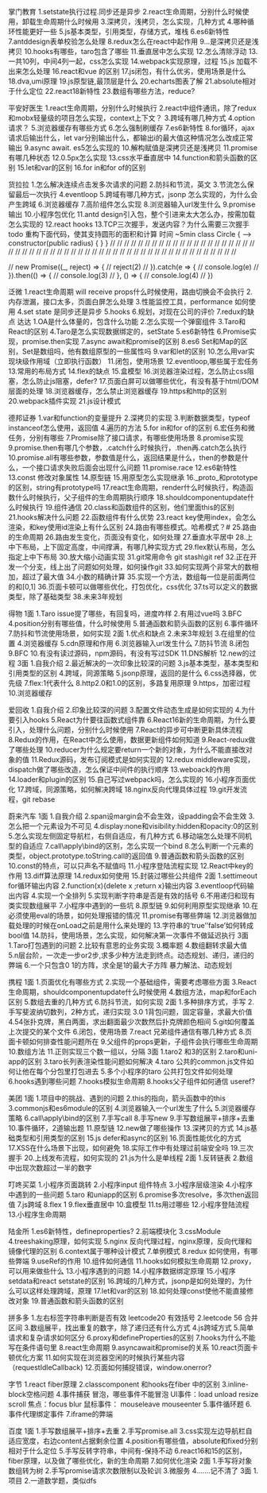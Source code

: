 掌门教育
1.setstate执行过程.同步还是异步
2.react生命周期，分别什么时候使用，卸载生命周期什么时候用
3.深拷贝，浅拷贝，怎么实现，几种方式
4.哪种循环性能更好一些
5.js基本类型，引用类型，存储方式，堆栈
6.es6新特性
7.antddesign表单校验怎么处理
8.redux怎么在react中起作用
9...是深拷贝还是浅拷贝
10.hooks有哪些，taro包含了哪些
11.垂直居中怎么实现
12.怎么清除浮动
13.一共10列，中间4列一起，css怎么实现
14.webpack实现原理，过程
15.js 加载不出来怎么处理
16.react和vue 的区别
17.js闭包，有什么优劣，使用场景是什么
18.dva,umi原理
19.js原型链,最顶层是什么
20.echarts图表了解
21.absolute相对于什么定位
22.react18新特性
23.数组有哪些方法，reduce?

平安好医生
1.react生命周期，分别什么时候执行
2.react中组件通讯，除了redux和mobx轻量级的项目怎么实现，context上下文？
3.跨域有哪几种方式
4.option请求？
5.浏览器缓存有哪些方式
6.怎么强制刷缓存
7.es6新特性
8.for循环，ajax请求后输出什么，let var分别输出什么，都输出i的最大值这种情况怎么改成正常输出
9.async await. es5怎么实现的
10.解构赋值是深拷贝还是浅拷贝
11.promise有哪几种状态
12.0.5px怎么实现
13.css水平垂直居中
14.function和箭头函数的区别
15.let和var的区别
16.for in和for of的区别

货拉拉
1.怎么解决连续点击发多次请求的问题
2.防抖和节流，英文
3.节流怎么保留最后一次执行
4.eventloop
5.跨域有哪几种方式，jsonp 怎么实现的，为什么会产生跨域
6.浏览器缓存
7.高阶组件怎么实现
8.浏览器输入url发生什么
9.promise输出
10.小程序包优化
11.antd design引入包，整个引进来太大怎么办，按需加载怎么实现的
12.react hooks
13.TCP三次握手，发送内容？为什么需要三次握手
todo 重构下面代码，使其支持圆形的面积和计算
 时间 ~5min 
class Circle { -->
   constructor(public radius) {
   } 
 } 
// <!-- // class Rectangle { -->
// <!-- //   constructor(public width, public height) { -->
// <!-- //   } -->
// <!-- // } -->
// <!--  -->
// <!-- // class Square { -->
// <!-- //   constructor(public width) { -->
// <!-- //   } -->
// <!-- // } -->
// <!--  -->
// <!-- // class AreaCalculator { -->
// <!-- //   /** -->
// <!-- //    * 计算图形的面积和 -->
// <!-- //    */ -->
// <!-- //   static Area(shapes: Rectangle[]) { -->
// <!-- //     let area = 0 -->
// <!-- //     for (let shape of shapes) { -->
// <!-- //       area += shape.width * shape.height -->
// <!-- //     } -->
// <!--  -->
// <!-- //     return area -->
// <!-- //   } -->
// <!-- // } -->
// <!--  -->
// <!-- // AreaCalculator.Area([ -->
// <!-- //   new Rectangle(2,4),  -->
// <!-- //   new Circle(3), -->
// <!-- //   new Square(3) -->
// <!-- // ]) -->
// <!--  -->
// <!-- console.log(1) -->
// <!--  -->
// <!-- new Promise((resolve) => { -->
// <!--   console.log(2) -->
// <!--   resolve() -->
// <!--   console.log(3) -->
// <!-- }) -->
// <!--  -->
// <!-- console.log(4) -->
// <!--  -->
// <!-- setTimeout(() => { -->
// <!--   new Promise((resolve) => { -->
// <!--     console.log(5) -->
// <!--     resolve() -->
// <!--   }).then(() => { -->
// <!--     console.log(6) -->
// <!--   }) -->
// <!-- }) -->
// <!-- console.log(7) -->
// <!--  -->
// <!-- setTimeout(() => { -->
// <!--     console.log(8) -->
// <!-- }) -->
// <!--  -->

// new Promise((_, reject) => {
//   reject(2)
// }).catch(e => {
//   console.log(e)
// }).then(() => {
//   console.log(3)
// }, () => {
//   console.log(4)
// })

泛微
1.react生命周期 will receive props什么时候使用，路由切换会不会执行
2.内存泄漏，接口太多，页面白屏怎么处理
3.性能监控工具，performance 如何使用
4.set state 是同步还是异步
5.hooks
6.规划，对现在公司的评价
7.redux的缺点
达达
1.OA是什么体量的，包含什么功能
2.怎么实现一个弹窗组件
3.Taro和React的区别
4.Taro是怎么实现数据绑定的，setState
5.es6新特性
6.Promise实现，promise.then实现
7.async await和promise的区别
8.es6 Set和Map的区别，Set是数组吗，他有数组原型的一些属性吗
9.var和let的区别
10.怎么用var实现块级作用域（立即执行函数）
11.闭包，使用场景
12.eventloop,哪些属于宏任务
13.常用的布局方式
14.flex的缺点
15.盒模型
16.浏览器渲染过程，怎么防止css阻塞，怎么防止js阻塞，defer?
17.页面白屏可以做哪些优化，有没有基于html/DOM层面的处理
18.浏览器缓存，怎么禁止浏览器缓存
19.https和http的区别
20.webpack插件实现
21.js设计模式

德邦证券
1.var和function的变量提升
2.深拷贝的实现
3.判断数据类型，typeof  instanceof怎么使用，返回值
4.遍历的方法
5.for in和for of的区别
6.宏任务和微任务，分别有哪些
7.Promise除了接口请求，有哪些使用场景
8.promise实现
9.promise.then有哪几个参数，.catch什么时候执行，.then再.catch怎么执行
10.promise.all有哪些参数，参数值是什么，返回结果是什么，then的参数是什么，一个接口请求失败后面会出现什么问题
11.promise.race
12.es6新特性
13.const 修改对象属性
14.原型链
15.用原型怎么实现继承
16._proto_和prototype的区别，string有prototype吗
17.react生命周期，render什么时候执行，构造函数什么时候执行，父子组件的生命周期执行顺序
18.shouldcomponentupdate什么时候执行
19.组件通信
20.class和函数组件的区别，他们里面this的区别
21.hooks解决什么问题
22.函数组件有什么优势
23.react key使用index，会怎么渲染，和key使用id渲染上有什么区别
24.路由有哪些模式。哈希模式？#
25.路由的生命周期
26.路由发生变化，页面没有变化，如何处理
27.垂直水平居中
28.上中下布局，上下固定高度，中间撑满，有哪几种实现方式
29.flex默认布局，怎么指定上中下布局
30.放大缩小动画实现
31.git常用命令 git stash\git ref
32.正在开发一个分支，线上出了问题如何处理，如何操作git
33.如何实现两个非常大的数相加，超过了最大值
34.小数的精确计算
35.实现一个方法，数组每一位是前面两位的和[0,1]
36.页面卡顿可以做哪些优化，打包优化，css优化
37.ts可以定义的数据类型，除了基础类型
38.未来3年规划

得物
1面
1.Taro issue提了哪些，有回复吗，进度咋样
2.有用过vue吗
3.BFC
4.position分别有哪些值，什么时候使用
5.普通函数和箭头函数的区别
6.事件循环
7.防抖和节流使用场景，如何实现
2面
1.优点和缺点
2.未来3年规划
3.在组里的位置
4.浏览器缓存
5.cdn原理和作用
6.浏览器输入url发生什么
7.防抖节流
8.闭包
9.BFC
10.有没有读过源码，npm源码，有没有写过SDK
11.DNS解析
12.new的过程
3面
1.自我介绍
2.最近解决的一次印象比较深的问题
3.js基本类型，基本类型和引用类型的区别
4.跨域，同源策略
5.jsonp原理，返回的是什么
6.css选择器，优先级
7.flex:1代表什么
8.http2.0和1.0的区别，多路复用原理
9.https，加密过程
10.浏览器缓存

爱回收
1.自我介绍
2.印象比较深的问题
3.配置文件动态生成是如何实现的
4.为什要引入hooks
5.React为什要往函数式组件靠
6.React16新的生命周期，为什么要引入，处理什么问题，分别什么时候使用
7.React的异步可中断更新具体流程
8.Redux的作用，在React中怎么使用，数据更新组件如何知道
9.React-redux做了哪些处理
10.reducer为什么规定要return一个新的对象，为什么不能直接改对象的值
11.Redux源码，发布订阅模式是如何实现的
12.redux middleware实现，dispatch做了哪些改造，怎么保证中间件的执行顺序
13.weboack的作用
14.loader和plugin的区别
15.自己写过webpack吗，怎么实现的
16.小程序页面优化
17.跨域，同源策略，如何解决跨域
18.nginx反向代理具体过程
19.git开发流程，git rebase

蔚来汽车
1面
1.自我介绍
2.span设margin会不会生效，设padding会不会生效
3.怎么把一个元素设为不可见
4.display:none和visibility:hidden和opacity:0的区别
5.怎么实现左侧固定导航栏，右侧自适应，有几种方式
6.移动端怎么处理不同机型的自适应
7.call\apply\bind的区别，怎么实现一个bind
8.怎么判断一个元素的类型，object.prototype.toString.call的返回值
9.普通函数和箭头函数的区别
10.const的特点，可以只声名不赋值吗
11.小程序登陆流程实现
12.React中key的作用
13.diff算法原理
14.redux如何使用
15.封装过哪些公共组件
2面
1.settimeout for循环输出内容
2.function(x){delete x ;return x}输出内容
3.eventloop代码输出内容
4.实现一个全排列
5.实现判断字符串是否是有效的括号
6.不用递归和现有类实现数组展平
7.小程序中遇到的一些坑
8.原型链
9.如何利用原型实现继承
10.在必须使用eval的场景，如何处理报错的情况
11.promise有哪些弊端
12.浏览器做加载处理的时候在onLoad之前是用什么来处理的
13.字符串的‘true’’false’如何转成bool值
14.防抖，使用场景，怎么实现，如何解决第一次事件不做延迟执行
3面
1.Taro打包遇到的问题
2.比较有意思的业务实现
3.概率题
4.数组翻转求最大值
5.n层台阶，一次走一步or2步,求多少种方法走到终点。动态规划、递归，递归的弊端
6.一个只包含0 1的方阵，求全是1的最大子方阵 暴力解法、动态规划

携程
1面
1.页面优化有哪些方式
2.实现一个基础组件，需要考虑哪些方面
3.React生命周期，shouldcomponentupdate什么时候使用
4.数组方法，map和forEach区别
5.数组去重的几种方式
6.防抖节流，如何实现
2面
1.多种排序方式，手写
2.手写斐波纳切数列，2种方式，递归实现
3.0 1背包问题，固定容量，求最大价值
4.54张扑克牌，黑白两面，求出翻面最少次数然后扑克牌颜色相间
5.git如何覆盖上次提交的某个文件
6.闭包，使用场景
7.react 兄弟组件通信有哪几种方式
8.页面卡顿如何排查性能问题所在
9.父组件的props更新，子组件会执行哪些生命周期
10.数组方法
11.正则实现三个数一组以，分隔
3面
1.taro2 和3的区别
2.taro和uni-app的区别
3.taro长列表渲染性能问题如何解决
4.taro 公共的common.js文件如何让他在每个分包里打包进去
5.多个小程序的taro 公共打包文件如何处理
6.hooks遇到哪些问题
7.hooks模拟生命周期
8.hooks父子组件如何通信 useref?

美团
1面
1.项目中的挑战、遇到的问题
2.this的指向，箭头函数中的this
3.commonjs和es6module的区别
4.浏览器输入一个url发生了什么
5.浏览器缓存策略
6.call\apply\bind的区别
7.手写call
8.手写new
9.手写数组展平+排序+去重
10.事件循环，2道输出题
11.原型链
12.new做了哪些操作
13.深拷贝的方式
14.js基础类型和引用类型的区别
15.js defer和async的区别
16.页面性能优化的方式
17.XSS在什么场景下出现，如何避免
18.实际工作中有处理过前端安全吗
19.三次握手
20.上线发布流程，如何实现的
21.js为什么是单线程
2面
1.反转链表
2.数组中出现次数超过一半的数字

叮咚买菜
1.小程序页面跳转
2.小程序input 组件特点
3.小程序层级渲染
4.小程序中遇到的一些问题
5.taro 和uniapp的区别
6.promise多次resolve，多次then返回值
7.js跨域
8.flex 1
9.flex垂直居中
10.盒模型
11.ts用过哪些
12.小程序登陆流程
13.小程序生命周期

陆金所
1.es6新特性，defineproperties?
2.前端模块化
3.cssModule
4.treeshaking原理，如何实现
5.nginx 反向代理过程，nginx原理，反向代理和镜像代理的区别
6.context属于哪种设计模式
7.单例模式
8.redux 如何使用，有哪些弊端
9.useRef的作用
10.组件如何通信
11.hooks如何模拟生命周期
12.proxy，可以用来做些什么
13.小程序遇到的问题
14.小程序数据绑定原理
15.小程序setdata和react setstate的区别
16.跨域的几种方式，jsonp是如何处理的，为什么可以这样处理跨域，原理
17.let和var的区别
18.如何处理const使他不能直接修改对象
19.普通函数和箭头函数的区别

拼多多
1.左右标签字符串判断是否有效 leetcode20 有效括号
2.leetcode 56 合并区间
3.数组展平，找出重复的数字，除了递归还有什么方式
4.js跨域方式
5.简单请求和复杂请求如何区分
6.proxy和defineProperties的区别
7.hooks为什么不能写在条件语句里
8.react生命周期
9.asyncawait和promise的关系
10.react页面卡顿优化方案
11.如何实现在浏览器空闲的时候执行某些内容（requestIdleCallback)
12.页面如何捕捉错误，window.onerror?

字节
1.react fiber原理 
2.classcomponent 和hooks在fiber 中的区别
3.inline-block空格问题
4.事件捕获 冒泡，哪些事件不能冒泡
UI事件：load unload resize scroll  焦点：focus blur  鼠标事件： mouseleave mouseenter
5.事件循环题
6.事件代理绑定事件
7.iframe的弊端

百度
1面
1.手写数组展平+排序+去重
2.手写promise.all
3.css实现左边导航栏自适应宽度，右边content占据剩余位置
4.position有哪些值，absolute和fixed分别相对于什么定位
5.手写反转字符串，中间有-保持不动
6.react16和15的区别，fiber原理，以及做了哪些优化，新的生命周期
7.如何优化渲染
2面
1.手写将对象数组转为树
2.手写promise请求次数限制以及轮训
3.微服务
4.……记不清了
3面
1.项目
2.一道数学题，类似dfs